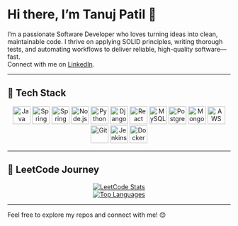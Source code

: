 # Hi there, I’m Tanuj Patil 👋

I’m a passionate Software Developer who loves turning ideas into clean, maintainable code. I thrive on applying SOLID principles, writing thorough tests, and automating workflows to deliver reliable, high-quality software—fast.  
Connect with me on [LinkedIn](https://www.linkedin.com/in/tanuj-nandkishor-patil-9096ba347/).

---

## 🔧 Tech Stack

<p align="center">
  <img src="https://skillicons.dev/icons?i=java" alt="Java" title="Java" height="40" />
  <img src="https://skillicons.dev/icons?i=springboot" alt="Spring Boot" title="Spring Boot" height="40" />
  <img src="https://skillicons.dev/icons?i=spring" alt="Spring" title="Spring" height="40" />
  <img src="https://skillicons.dev/icons?i=nodejs" alt="Node.js" title="Node.js" height="40" />
  <img src="https://skillicons.dev/icons?i=python" alt="Python" title="Python" height="40" />
  <img src="https://skillicons.dev/icons?i=django" alt="Django" title="Django" height="40" />
  <img src="https://skillicons.dev/icons?i=react" alt="React" title="React" height="40" />
  <img src="https://skillicons.dev/icons?i=mysql" alt="MySQL" title="MySQL" height="40" />
  <img src="https://skillicons.dev/icons?i=postgres" alt="PostgreSQL" title="PostgreSQL" height="40" />
  <img src="https://skillicons.dev/icons?i=mongodb" alt="MongoDB" title="MongoDB" height="40" />
  <img src="https://skillicons.dev/icons?i=aws" alt="AWS" title="AWS" height="40" />
  <img src="https://skillicons.dev/icons?i=git" alt="Git" title="Git" height="40" />
  <img src="https://skillicons.dev/icons?i=jenkins" alt="Jenkins" title="Jenkins" height="40" />
  <img src="https://skillicons.dev/icons?i=docker" alt="Docker" title="Docker" height="40" />
</p>

---

## 🚀 LeetCode Journey

<div align="center">
  <a href="https://leetcode.com/u/tanujp15/" target="_blank">
    <img src="https://leetcode-stats.vercel.app/api?username=tanujp15&theme=leetcode&show_icons=true&count_private=true" alt="LeetCode Stats" />
  </a>
</div>

<div align="center">
  <a href="https://leetcode.com/u/tanujp15/" target="_blank">
    <img src="https://leetcode-stats.vercel.app/api/top-langs/?username=tanujp15&layout=compact&theme=leetcode" alt="Top Languages" />
  </a>
</div>

---

Feel free to explore my repos and connect with me! 😊
